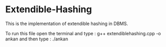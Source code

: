 # Extendible-Hashing

This is the implementation of extendible hashing in DBMS.

To run this file open the terminal and type : g++ extendiblehashing.cpp -o ankan
and then type : ./ankan
